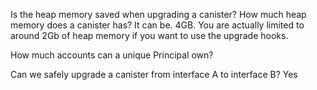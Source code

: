 Is the heap memory saved when upgrading a canister? How much heap memory does a canister has? It can be. 4GB. You are actually limited to around 2Gb of heap memory if you want to use the upgrade hooks.

How much accounts can a unique Principal own?

Can we safely upgrade a canister from interface A to interface B? Yes